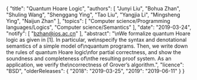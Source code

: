 {
    "title": "Quantum Hoare Logic",
    "authors": [
        "Junyi Liu",
        "Bohua Zhan",
        "Shuling Wang",
        "Shenggang Ying",
        "Tao Liu",
        "Yangjia Li",
        "Mingsheng Ying",
        "Naijun Zhan"
    ],
    "topics": [
        "Computer science/Programming languages/Logics",
        "Computer science/Semantics"
    ],
    "date": "2019-03-24",
    "notify": [
        "bzhan@ios.ac.cn"
    ],
    "abstract": "\nWe formalize quantum Hoare logic as given in [1]. In particular, we\nspecify the syntax and denotational semantics of a simple model of\nquantum programs. Then, we write down the rules of quantum Hoare logic\nfor partial correctness, and show the soundness and completeness of\nthe resulting proof system. As an application, we verify the\ncorrectness of Grover’s algorithm.",
    "licence": "BSD",
    "olderReleases": {
        "2018": "2019-03-25",
        "2019": "2019-06-11"
    }
}